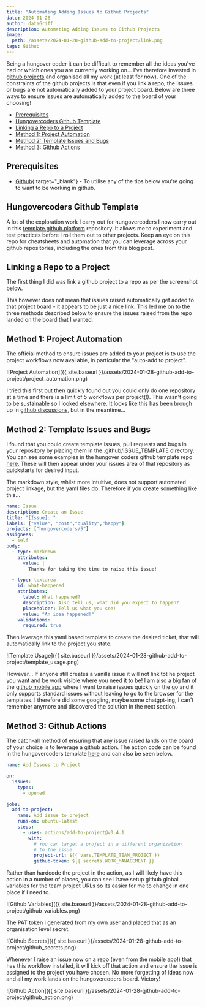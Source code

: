```yaml
---
title: "Automating Adding Issues to Github Projects"
date: 2024-01-28
author: dataGriff
description: Automating Adding Issues to Github Projects
image:
  path: /assets/2024-01-28-github-add-to-project/link.png
tags: Github
---
```


Being a hungover coder it can be difficult to remember all the ideas you've had or which ones you are currently working on... I've therefore invested in [github projects](https://docs.github.com/en/issues/planning-and-tracking-with-projects/learning-about-projects/quickstart-for-projects) and organised all my work (at least for now). One of the constraints of the github projects is that even if you link a repo, the issues or bugs are not automatically added to your project board. Below are three ways to ensure issues are automatically added to the board of your choosing!

- [Prerequisites](#prerequisites)
- [Hungovercoders Github Template](#hungovercoders-github-template)
- [Linking a Repo to a Project](#linking-a-repo-to-a-project)
- [Method 1: Project Automation](#method-1-project-automation)
- [Method 2: Template Issues and Bugs](#method-2-template-issues-and-bugs)
- [Method 3: Github Actions](#method-3-github-actions)

## Prerequisites

- [Github](https://github.com/){:target="_blank"} - To utilise any of the tips below you're going to want to be working in github.

## Hungovercoders Github Template

A lot of the exploration work I carry out for hungovercoders I now carry out in this [template.github.platform](https://github.com/hungovercoders/template.github.platform) repository. It allows me to experiment and test practices before I roll them out to other projects. Keep an eye on this repo for cheatsheets and automation that you can leverage across your github repositories, including the ones from this blog post.

## Linking a Repo to a Project

The first thing I did was link a github project to a repo as per the screenshot below.



This however does not mean that issues raised automatically get added to that project board - it appears to be just a nice link. This led me on to the three methods described below to ensure the issues raised from the repo landed on the board that I wanted.

## Method 1: Project Automation

The official method to ensure issues are added to your project is to use the project workflows now available, in particular the "auto-add to project".

![Project Automation]({{ site.baseurl }}/assets/2024-01-28-github-add-to-project/project_automation.png)

I tried this first but then quickly found out you could only do one repository at a time and there is a limit of 5 workflows per project(!). This wasn't going to be sustainable so I looked elsewhere. It looks like this has been brough up in [github discussions](https://github.com/orgs/community/discussions/47803), but in the meantime...

## Method 2: Template Issues and Bugs

I found that you could create template issues, pull requests and bugs in your repository by placing them in the .github/ISSUE_TEMPLATE directory. You can see some examples in the hungover coders github template repo [here](https://github.com/hungovercoders/template.github.platform/tree/main/.github/ISSUE_TEMPLATE). These will then appear under your issues area of that repository as quickstarts for desired input.

The markdown style, whilst more intuitive, does not support automated project linkage, but the yaml files do. Therefore if you create something like this...

```yaml
name: Issue
description: Create an Issue
title: "[Issue]: "
labels: ["value", "cost","quality","happy"]
projects: ["hungovercoders/5"]
assignees:
  - self
body:
  - type: markdown
    attributes:
      value: |
        Thanks for taking the time to raise this issue!

  - type: textarea
    id: what-happened
    attributes:
      label: What happened?
      description: Also tell us, what did you expect to happen?
      placeholder: Tell us what you see!
      value: "An idea happened!"
    validations:
      required: true
```

Then leverage this yaml based template to create the desired ticket, that will automatically link to the project you state.

![Template Usage]({{ site.baseurl }}/assets/2024-01-28-github-add-to-project/template_usage.png)

However... If anyone still creates a vanilla issue it will not link tot he project you want and be work visible where you need it to be! I am also a big fan of the [github mobile app](https://github.com/mobile) where I want to raise issues quickly on the go and it only supports standard issues without leaving to go to the browser for the templates. I therefore did some googling, maybe some chatgpt-ing, I can't remember anymore and discovered the solution in the next section.

## Method 3: Github Actions

The catch-all method of ensuring that any issue raised lands on the board of your choice is to leverage a github action. The action code can be found in the hungovercoders template [here](https://github.com/hungovercoders/template.github.platform/blob/main/.github/workflows/add-to-project.yml) and can also be seen below.

```yaml
name: Add Issues to Project

on:
  issues:
    types:
      - opened

jobs:
  add-to-project:
    name: Add issue to project
    runs-on: ubuntu-latest
    steps:
      - uses: actions/add-to-project@v0.4.1
        with:
          # You can target a project in a different organization
          # to the issue
          project-url: ${{ vars.TEMPLATE_TEAM_PROJECT }}
          github-token: ${{ secrets.WORK_MANAGEMENT }}
```

Rather than hardcode the project in the action, as I will likely have this action in a number of places, you can see I have setup github global variables for the team project URLs so its easier for me to change in one place if I need to.

![Github Variables]({{ site.baseurl }}/assets/2024-01-28-github-add-to-project/github_variables.png)

The PAT token I generated from my own user and placed that as an organisation level secret.

![Github Secrets]({{ site.baseurl }}/assets/2024-01-28-github-add-to-project/github_secrets.png)

Whenever I raise an issue now on a repo (even from the mobile app!) that has this workflow installed, it will kick off that action and ensure the issue is assigned to the project you have chosen. No more forgetting of ideas now and all my work lands on the hungovercoders board. Victory!

![Github Action]({{ site.baseurl }}/assets/2024-01-28-github-add-to-project/github_action.png)